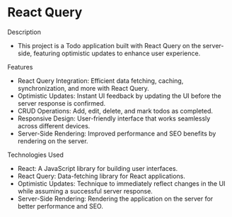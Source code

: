 # React Query

Description

- This project is a Todo application built with React Query on the server-side, featuring optimistic updates to enhance user experience.

Features

- React Query Integration: Efficient data fetching, caching, synchronization, and more with React Query.
- Optimistic Updates: Instant UI feedback by updating the UI before the server response is confirmed.
- CRUD Operations: Add, edit, delete, and mark todos as completed.
- Responsive Design: User-friendly interface that works seamlessly across different devices.
- Server-Side Rendering: Improved performance and SEO benefits by rendering on the server.

Technologies Used

- React: A JavaScript library for building user interfaces.
- React Query: Data-fetching library for React applications.
- Optimistic Updates: Technique to immediately reflect changes in the UI while assuming a successful server response.
- Server-Side Rendering: Rendering the application on the server for better performance and SEO.
